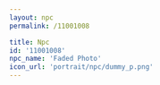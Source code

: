```yaml
---
layout: npc
permalink: /11001008

title: Npc
id: '11001008'
npc_name: 'Faded Photo'
icon_url: 'portrait/npc/dummy_p.png'
---
```

